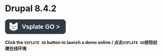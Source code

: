 # Drupal 8.4.2

<a href="https://www.vsplate.com/?docker-compose=https://github.com/vsplate/dcenvs/drupal/8.4.2"><img alt="VSPLATE GO" src="https://raw.githubusercontent.com/vsplate/images/master/vsgo_btn.png" width="200px"></a>

**Click the `VSPLATE GO` button to launch a demo online / 点击`VSPLATE GO`按钮创建在线环境**